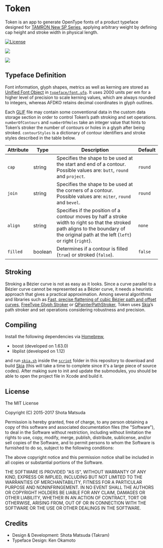 Token
=====

Token is an app to generate OpenType fonts of a product typeface designed for [TAMRON New SP Series](https://takram.com/projects/tamron/), applying arbitrary weight by defining cap height and stroke width in physical length.

[![License](http://img.shields.io/badge/license-MIT-lightgrey.svg?style=flat
)](http://mit-license.org)

![](https://cloud.githubusercontent.com/assets/8651513/23328503/c8e1efd0-fb65-11e6-9ba7-91f5aa58d491.jpg)

![](https://cloud.githubusercontent.com/assets/8651513/23328504/c9e5c44c-fb65-11e6-9604-ec3e7adb79fe.png)

## Typeface Definition

Font information, glyph shapes, metrics as well as kerning are stored as [Unified Font Object](http://unifiedfontobject.org) in [`typeface/font.ufo`](typeface/font.ufo). It uses 2000 units per em for a higher level of precision to scale kerning values, which are always rounded to integers, whereas AFDKO retains decimal coordinates in glyph outlines.

Each [GLIF](http://unifiedfontobject.org/versions/ufo3/glyphs/glif/) file may contain some conventional data in the custom data storage section in order to control Token’s path stroking and set operations. `numberOfContours` and `numberOfHoles` take an integer value that hints to Token’s stroker the number of contours or holes in a glyph after being stroked. `contourStyles` is a dictionary of contour identifiers and stroke styles described in the table below.

Attribute | Type | Description | Default
--- | --- | --- | ---
`cap` | string | Specifies the shape to be used at the start and end of a contour. Possible values are: `butt`, `round` and `project`. | `round`
`join` | string | Specifies the shape to be used at the corners of a contour. Possible values are: `miter`, `round` and `bevel`. | `round`
`align` | string | Specifies if the position of a contour moves by half a stroke width to right so that the stroked path aligns to the boundary of the original path at the left (`left`) or right (`right`). | `none`
`filled` | boolean | Determines if a contour is filled (`true`) or stroked (`false`). | `false`

## Stroking

Stroking a Bézier curve is not as easy as it looks. Since a curve parallel to a Bézier curve cannot be represented as a Bézier curve, it needs a heuristic approach that gives a practical approximation. Among several algorithms and libraries such as [Fast, precise flattening of cubic Bézier path and offset curves](https://pdfs.semanticscholar.org/9679/e1295261d77cd9ef514b9c875953fe1d2c80.pdf), [FreeType Glyph Stroker](https://www.freetype.org/freetype2/docs/reference/ft2-glyph_stroker.html) or [QPainterPathStroker](http://doc.qt.io/qt-5/qpainterpathstroker.html), Token uses [Skia](https://skia.org)’s path stroker and set operations considering robustness and precision.

## Compiling

Install the following dependencies via [Homebrew](https://brew.sh),

- boost (developed on 1.63.0)
- libplist (developed on 1.12)

and run [`skia.sh`](script/skia.sh) inside the [`script`](script) folder in this repository to download and build [Skia](https://skia.org) (this will take a time to complete since it's a large piece of source codes). After making sure to init and update the submodules, you should be able to open the project file in Xcode and build it.

## License

The MIT License

Copyright (C) 2015-2017 Shota Matsuda

Permission is hereby granted, free of charge, to any person obtaining a copy
of this software and associated documentation files (the "Software"), to deal
in the Software without restriction, including without limitation the rights
to use, copy, modify, merge, publish, distribute, sublicense, and/or sell
copies of the Software, and to permit persons to whom the Software is
furnished to do so, subject to the following conditions:

The above copyright notice and this permission notice shall be included in
all copies or substantial portions of the Software.

THE SOFTWARE IS PROVIDED "AS IS", WITHOUT WARRANTY OF ANY KIND, EXPRESS OR
IMPLIED, INCLUDING BUT NOT LIMITED TO THE WARRANTIES OF MERCHANTABILITY,
FITNESS FOR A PARTICULAR PURPOSE AND NONINFRINGEMENT. IN NO EVENT SHALL THE
AUTHORS OR COPYRIGHT HOLDERS BE LIABLE FOR ANY CLAIM, DAMAGES OR OTHER
LIABILITY, WHETHER IN AN ACTION OF CONTRACT, TORT OR OTHERWISE, ARISING FROM,
OUT OF OR IN CONNECTION WITH THE SOFTWARE OR THE USE OR OTHER DEALINGS IN
THE SOFTWARE.

## Credits

- Design & Development: Shota Matsuda (Takram)
- Typeface Design: Ken Okamoto
